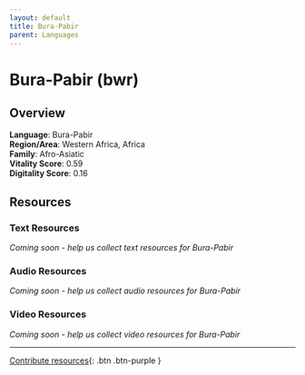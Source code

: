 ```yaml
---
layout: default
title: Bura-Pabir
parent: Languages
---
```


# Bura-Pabir (bwr)

## Overview

**Language**: Bura-Pabir  
**Region/Area**: Western Africa, Africa  
**Family**: Afro-Asiatic  
**Vitality Score**: 0.59  
**Digitality Score**: 0.16  

## Resources

### Text Resources
*Coming soon - help us collect text resources for Bura-Pabir*

### Audio Resources
*Coming soon - help us collect audio resources for Bura-Pabir*

### Video Resources
*Coming soon - help us collect video resources for Bura-Pabir*

---

[Contribute resources](https://fairtrain.github.io/){: .btn .btn-purple }
